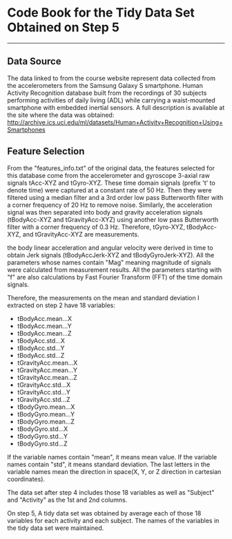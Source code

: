 # Code Book for the Tidy Data Set Obtained on Step 5
________________________________________________________________________________________________________________________________
## Data Source

The data linked to from the course website represent data collected from the accelerometers from the Samsung Galaxy S smartphone. Human Activity Recognition database built from the recordings of 30 subjects performing activities of daily living (ADL) while carrying a waist-mounted smartphone with embedded inertial sensors. A full description is available at the site where the data was obtained: 
http://archive.ics.uci.edu/ml/datasets/Human+Activity+Recognition+Using+Smartphones

## Feature Selection
From the "features_info.txt" of the original data, the features selected for this database come from the accelerometer and gyroscope 3-axial raw signals tAcc-XYZ and tGyro-XYZ. These time domain signals (prefix 't' to denote time) were captured at a constant rate of 50 Hz. Then they were filtered using a median filter and a 3rd order low pass Butterworth filter with a corner frequency of 20 Hz to remove noise. Similarly, the acceleration signal was then separated into body and gravity acceleration signals (tBodyAcc-XYZ and tGravityAcc-XYZ) using another low pass Butterworth filter with a corner frequency of 0.3 Hz. Therefore, tGyro-XYZ, tBodyAcc-XYZ, and tGravityAcc-XYZ are measurements.

the body linear acceleration and angular velocity were derived in time to obtain Jerk signals (tBodyAccJerk-XYZ and tBodyGyroJerk-XYZ). All the parameters whose names contain "Mag" meaning magnitude of signals were calculated from measurement results. All the parameters starting with "f" are also calculations by Fast Fourier Transform (FFT) of the time domain signals.

Therefore, the measurements on the mean and standard deviation I extracted on step 2 have 18 variables:

- tBodyAcc.mean...X
- tBodyAcc.mean...Y
- tBodyAcc.mean...Z
- tBodyAcc.std...X   
- tBodyAcc.std...Y
- tBodyAcc.std...Z
- tGravityAcc.mean...X
- tGravityAcc.mean...Y
- tGravityAcc.mean...Z
- tGravityAcc.std...X 
- tGravityAcc.std...Y
- tGravityAcc.std...Z
- tBodyGyro.mean...X
- tBodyGyro.mean...Y
- tBodyGyro.mean...Z
- tBodyGyro.std...X   
- tBodyGyro.std...Y
- tBodyGyro.std...Z

If the variable names contain "mean", it means mean value. If the variable names contain "std", it means standard deviation. The last letters in the variable names mean the direction in space(X, Y, or Z direction in cartesian coordinates).

The data set after step 4 includes those 18 variables as well as "Subject" and "Activity" as the 1st and 2nd columns.

On step 5, A tidy data set was obtained by average each of those 18 variables for each activity and each subject. The names of the variables in the tidy data set were maintained.

